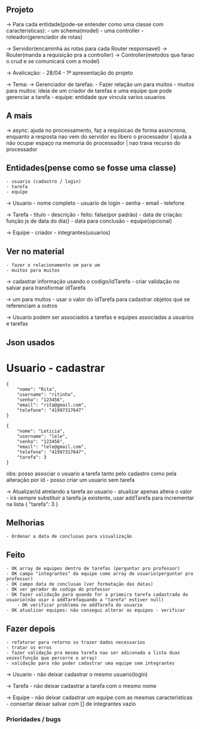 ## Projeto
-> Para cada entidade(pode-se entender como uma classe com caracteristicas):
    - um schema(model)
    - uma controller
    - roteador(gerenciador de rotas)

-> Servidor(encaminha as rotas para cada Router responsavel) -> Router(manda a requisição pra a controller) -> Controller(metodos que farao o crud e se comunicará com a model)

-> Avalicação:
    - 28/04 - 1ª apresentação do projeto 

-> Tema:
    -> Gerenciador de tarefas:
    - Fazer relação um para muitos
        - muitos para muitos: ideia de um criador de tarefas e uma equipe que pode gerenciar a tarefa
        - equipe: entidade que vincula varios usuarios

## A mais
-> async: ajuda no processamento, faz a requisicao de forma assincrona, enquanto a resposta nao vem do servidor eu libero o processador | ajuda a não ocupar espaço na memoria do processador | nao trava recurso do processador
## Entidades(pense como se fosse uma classe)
    - usuario (cadastro / login)
    - tarefa
    - equipe

-> Usuario
    - nome completo
    - usuario de login
    - senha
    - email
    - telefone

-> Tarefa
    - titulo
    - descrição
    - feito: false(por padrão)
    - data de criação: função js de data do dia()
    - data para conclusão
    - equipe(opcional)   

-> Equipe
    - criador
    - integrantes(usuarios)

## Ver no material
    - fazer o relacionamento um para um 
    - muitos para muitos

-> cadastrar informação usando o codigo/idTarefa
    - criar validação no salvar para transformar idTarefa 

-> um para muitos
    - usar o valor do idTarefa para cadastrar objetos que se referenciam a outros

-> Usuario podem ser associados a tarefas e equipes associadas a usuarios e tarefas

## Json usados
# Usuario - cadastrar
    {
        "nome": "Rita",
        "username": "ritinha",
        "senha": "123456",
        "email": "rita@gmail.com",
        "telefone": "41997317647"
    }

    {
        "nome": "Leticia",
        "username": "lele",
        "senha": "123456",
        "email": "lele@gmail.com",
        "telefone": "41997317647",
        "tarefa": 3
    }

obs: posso associar o usuario a tarefa tanto pelo cadastro como pela alteração por id
    - posso criar um usuario sem tarefa

-> Atualizar/id atrelando a tarefa ao usuario
    - atualizar apenas altera o valor
    - irá sempre substituir a tarefa ja existente, usar addTarefa para incrementar na lista
    {
        "tarefa": 3
    }

## Melhorias
    - Ordenar a data de conclusao para visualização

## Feito
    - OK array de equipes dentro de tarefas (perguntar pro professor)
    - OK campo "integrantes" da equipe como array de usuario(perguntar pro professor)
    - OK campo data de conclusao (ver formatação das datas)
    - OK ver gerador do codigo do professor
    - OK fazer validação para quando for a primeira tarefa cadastrada do usuario(não usar o addTarefaquando a "tarefa" estiver null)
        - OK verificar problema no addTarefa do usuario
    - OK atualizar equipes: não consegui alterar as equipes - verificar

## Fazer depois
    - refatorar para retorno so trazer dados necessarios
    - tratar os erros
    - fazer validação pra mesma tarefa nao ser adiconada a lista duas vezes(função que percorre o array)
    - validação para não poder cadastrar uma equipe sem integrantes

-> Usuario
    - não deixar cadastrar o mesmo usuario(login)

-> Tarefa
    - não deixar cadastrar a tarefa com o mesmo nome

-> Equipe
    - não deixar cadastrar um equipe com as mesmas caracteristicas
    - consertar deixar salvar com [] de integrantes vazio

### Prioridades / bugs ###